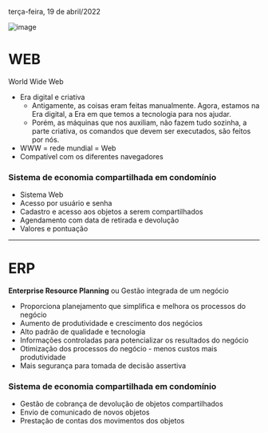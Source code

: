 terça-feira, 19 de abril/2022

![image](https://user-images.githubusercontent.com/87860884/164023773-5d6988fb-0e07-4782-a964-9f24acead62c.png)
 
# WEB
World Wide Web
 
- Era digital e criativa
    - Antigamente, as coisas eram feitas manualmente. Agora, estamos na Era digital, a Era em que temos a tecnologia para nos ajudar.
    - Porém, as máquinas que nos auxiliam, não fazem tudo sozinha, a parte criativa, os comandos que devem ser executados, são feitos por nós.
- WWW = rede mundial = Web
- Compatível com os diferentes navegadores

### Sistema de economia compartilhada em condomínio
- Sistema Web
- Acesso por usuário e senha
- Cadastro e acesso aos objetos a serem compartilhados
- Agendamento com data de retirada e devolução
- Valores e pontuação


<hr>

# ERP
**Enterprise Resource Planning** ou Gestão integrada de um negócio

- Proporciona planejamento que simplifica e melhora os processos do negócio
- Aumento de produtividade e crescimento dos negócios
- Alto padrão de qualidade e tecnologia
- Informações controladas para potencializar os resultados do negócio
- Otimização dos processos do negócio - menos custos mais produtividade
- Mais segurança para tomada de decisão assertiva

### Sistema de economia compartilhada em condomínio
- Gestão de cobrança de devolução de objetos compartilhados
- Envio de comunicado de novos objetos
- Prestação de contas dos movimentos dos objetos
